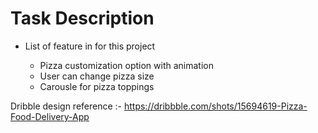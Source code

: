 # Task Description
 
* List of feature in for this project

    - Pizza customization option with animation 
    - User can change pizza size
    - Carousle for pizza toppings

Dribble design reference :-
https://dribbble.com/shots/15694619-Pizza-Food-Delivery-App

